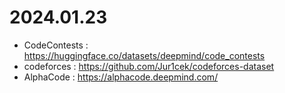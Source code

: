 # 2024.01.23
 - CodeContests : https://huggingface.co/datasets/deepmind/code_contests
 - codeforces : https://github.com/Jur1cek/codeforces-dataset
 - AlphaCode : https://alphacode.deepmind.com/
